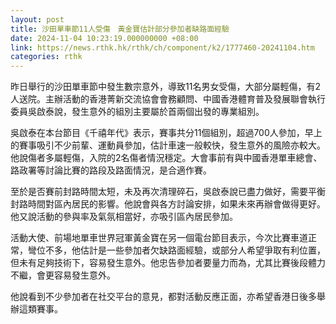 ```yaml
---
layout: post
title: 沙田單車節11人受傷　黃金寶估計部分參加者缺路面經驗
date: 2024-11-04 10:23:19.000000000 +08:00
link: https://news.rthk.hk/rthk/ch/component/k2/1777460-20241104.htm
categories: rthk
---
```


昨日舉行的沙田單車節中發生數宗意外，導致11名男女受傷，大部分屬輕傷，有2人送院。主辦活動的香港菁新交流協會會務顧問、中國香港體育普及發展聯會執行委員吳啟泰說，發生意外的組別主要屬於首兩個出發的專業組別。

吳啟泰在本台節目《千禧年代》表示，賽事共分11個組別，超過700人參加，早上的賽事吸引不少前輩、運動員參加，估計車速一般較快，發生意外的風險亦較大。他說傷者多屬輕傷，入院的2名傷者情況穩定。大會事前有與中國香港單車總會、路政署等討論比賽的路段及路面情況，是合適作賽。

至於是否賽前封路時間太短，未及再次清理碎石，吳啟泰說已盡力做好，需要平衡封路時間對區內居民的影響。他說會與各方討論安排，如果未來再辦會做得更好。他又說活動的參與率及氣氛相當好，亦吸引區內居民參加。

活動大使、前場地單車世界冠軍黃金寶在另一個電台節目表示，今次比賽車道正常，彎位不多，他估計是一些參加者欠缺路面經驗，或部分人希望爭取有利位置，但未有足夠技術下，容易發生意外。他忠告參加者要量力而為，尤其比賽後段體力不繼，會更容易發生意外。

他說看到不少參加者在社交平台的意見，都對活動反應正面，亦希望香港日後多舉辦這類賽事。
